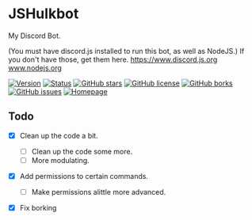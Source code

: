 # JSHulkbot
My Discord Bot.

(You must have discord.js installed to run this bot, as well as NodeJS.)
 If you don't have those, get them here. https://www.discord.js.org www.nodejs.org
 
 
[![Version](https://img.shields.io/badge/Version-0.1.0-green.svg?style=flat-square)](https://github.com/FHGDev/JSHulkbot/releases)
[![Status](https://img.shields.io/badge/Status-Ready-green.svg?style=flat-square)]()
[![GitHub stars](https://img.shields.io/github/stars/FHGDev/JSHulkbot.svg?style=flat-square)](https://github.com/FHGDev/JSHulkbot/stargazers)
[![GitHub license](https://img.shields.io/github/license/FHGDev/JSHulkbot.svg?style=flat-square)](https://github.com/FHGDev/JSHulkbot/blob/master/LICENSE)
[![GitHub borks](https://img.shields.io/github/forks/FHGDev/JSHulkbot.svg?style=flat-square)](https://github.com/FHGDev/JSHulkbot/network)
[![GitHub issues](https://img.shields.io/github/issues/FHGDev/JSHulkbot.svg?style=flat-square)](https://github.com/FHGDev/JSHulkbot/issues)
[![Homepage](https://img.shields.io/badge/bot-homepage-F96854.svg?style=flat-square)](https://bot.hulkbot.ml/home "Go to Hulkbot Homepage")

## Todo

- [x] Clean up the code a bit.
    - [ ] Clean up the code some more.
    - [ ] More modulating.
- [x] Add permissions to certain commands.
    - [ ] Make permissions alittle more advanced.
- [x] Fix borking

 
